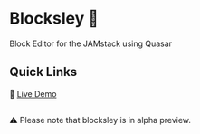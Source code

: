 # Blocksley :black_square_button:

Block Editor for the JAMstack using Quasar

## Quick Links

:black_square_button: [Live Demo](https://blocksley.netlify.com/)

##

:warning: Please note that blocksley is in alpha preview.


